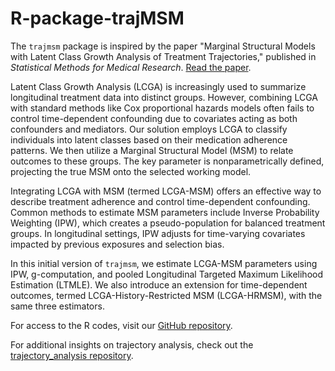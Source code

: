 # R-package-trajMSM

The `trajmsm` package is inspired by the paper "Marginal Structural Models with Latent Class Growth Analysis of Treatment Trajectories," published in *Statistical Methods for Medical Research*. [Read the paper](https://journals.sagepub.com/doi/pdf/10.1177/09622802231202384). 

Latent Class Growth Analysis (LCGA) is increasingly used to summarize longitudinal treatment data into distinct groups. However, combining LCGA with standard methods like Cox proportional hazards models often fails to control time-dependent confounding due to covariates acting as both confounders and mediators. Our solution employs LCGA to classify individuals into latent classes based on their medication adherence patterns. We then utilize a Marginal Structural Model (MSM) to relate outcomes to these groups. The key parameter is nonparametrically defined, projecting the true MSM onto the selected working model.

Integrating LCGA with MSM (termed LCGA-MSM) offers an effective way to describe treatment adherence and control time-dependent confounding. Common methods to estimate MSM parameters include Inverse Probability Weighting (IPW), which creates a pseudo-population for balanced treatment groups. In longitudinal settings, IPW adjusts for time-varying covariates impacted by previous exposures and selection bias.

In this initial version of `trajmsm`, we estimate LCGA-MSM parameters using IPW, g-computation, and pooled Longitudinal Targeted Maximum Likelihood Estimation (LTMLE). We also introduce an extension for time-dependent outcomes, termed LCGA-History-Restricted MSM (LCGA-HRMSM), with the same three estimators.

For access to the R codes, visit our [GitHub repository](https://github.com/awamaeva/R-package-trajMSM).

For additional insights on trajectory analysis, check out the [trajectory_analysis repository](https://github.com/awamaeva/trajectory_analysis).
